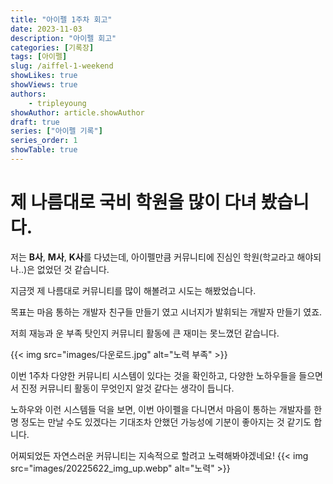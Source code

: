 ```yaml
---
title: "아이펠 1주차 회고"
date: 2023-11-03
description: "아이펠 회고"
categories: [기록장]
tags: [아이펠]
slug: /aiffel-1-weekend
showLikes: true
showViews: true
authors: 
    - tripleyoung
showAuthor: article.showAuthor
draft: true
series: ["아이펠 기록"]
series_order: 1
showTable: true
---
```

# 제 나름대로 국비 학원을 많이 다녀 봤습니다.

저는 **B사**, **M사**, **K사**를 다녔는데, 아이펠만큼 커뮤니티에 진심인 학원(학교라고 해야되나..)은 없었던 것 같습니다.

지금껏 제 나름대로 커뮤니티를 많이 해볼려고 시도는 해봤었습니다.

목표는 마음 통하는 개발자 친구들 만들기 였고 시너지가 발휘되는 개발자 만들기 였죠.

저희 재능과 운 부족 탓인지 커뮤니티 활동에 큰 재미는 못느꼈던 같습니다.

{{< img src="images/다운로드.jpg" alt="노력 부족" >}}

이번 1주차 다양한 커뮤니티 시스템이 있다는 것을 확인하고, 다양한 노하우들을 들으면서 진정 커뮤니티 활동이 무엇인지 알것 같다는 생각이 듭니다.

노하우와 이런 시스템들 덕을 보면, 이번 아이펠을 다니면서 마음이 통하는 개발자를 한명 정도는 만날 수도 있겠다는 기대조차 안했던 가능성에 기분이 좋아지는 것 같기도 합니다.

어찌되었든 자연스러운 커뮤니티는 지속적으로 할려고 노력해봐야겠네요!
{{< img src="images/20225622_img_up.webp" alt="노력" >}}